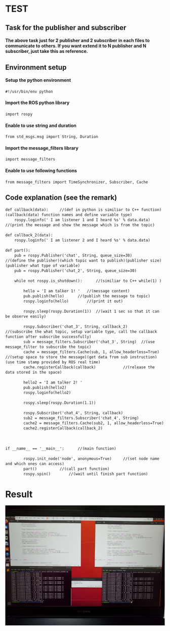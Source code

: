 
# TEST

## Task for the publisher and subscriber

#### The above task just for 2 publisher and 2 subscriber in each files to communicate to others. If you want extend it to N publisher and N subscriber, just take this as reference.

## Environment setup

#### Setup the python environment
```
#!/usr/bin/env python 	
```

#### Import the ROS python library
```
import rospy 
```

#### Enable to use string and duration
```
from std_msgs.msg import String, Duration
```

#### Import the message_filters library
```
import message_filters
```

#### Enable to use following functions
```
from message_filters import TimeSynchronizer, Subscriber, Cache
```

## Code explanation (see the remark)

```
def callback(data): 	//(def in python is similiar to C++ function) (callback(data) function names and define variable type)
	rospy.loginfo(' I am listener 1 and I heard %s' % data.data) 	//(print the message and show the message which is from the topic)

def callback_2(data):
	rospy.loginfo(' I am listener 2 and I heard %s' % data.data)

def part():
	pub = rospy.Publisher('chat', String, queue_size=30)		//(define the publisher)(which topic want to publish)(publisher size)(publisher what type of variable)
	pub = rospy.Publisher('chat_2', String, queue_size=30)	

	while not rospy.is_shutdown():		//(similiar to C++ while(1) )

		hello = 'I am talker 1! ' 	//(message content)
		pub.publish(hello)		//(publish the message to topic)
		rospy.loginfo(hello)		//(print it out)

		rospy.sleep(rospy.Duration(1))	//(wait 1 sec so that it can be observe easily)

		rospy.Subscriber('chat_3', String, callback_2)		//(subscribe the what topic, setup variable type, call the callback function after subscribe successfully)
		sub = message_filters.Subscriber('chat_3', String)	//(use message_filter to subscribe the topic)
		cache = message_filters.Cache(sub, 1, allow_headerless=True)		//(setup space to store the message)(get data from sub instruction)(use time stamp provided by ROS real time)
		cache.registerCallback(callback)			//(release the data stored in the space)

		hello2 = 'I am talker 2! ' 
		pub.publish(hello2)
		rospy.loginfo(hello2)

		rospy.sleep(rospy.Duration(1.1))

		rospy.Subscriber('chat_4', String, callback)
		sub2 = message_filters.Subscriber('chat_4', String)
		cache2 = message_filters.Cache(sub2, 1, allow_headerless=True)
		cache2.registerCallback(callback_2)



if __name__ == '__main__':		//(main function)

		rospy.init_node('node', anonymous=True)		//(set node name and which ones can access)
		part()			//(call part function)
		rospy.spin()		//(wait until finish part function)

```

# Result
![](image/2_pub_and_2_sub.png)



